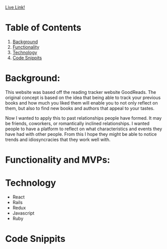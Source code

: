 [Live Link!](https://good-boys.herokuapp.com/#/)

# Table of Contents
1. [Background](#background)
2. [Functionality](#func)
3. [Technology](#tech)
4. [Code Snippits](#snip)


# Background: <a name='background'></a>

This website was based off the reading tracker website GoodReads. The original concept is based on the idea that being able to track your previous books and how much you liked them will enable you to not only reflect on them, but also to find new books and authors that appeal to your tastes. 

Now I wanted to apply this to past relationships people have formed. It may be friends, coworkers, or romantically inclined relationships. I wanted people to have a platform to reflect on what characteristics and events they have had with other people. From this I hope they might be able to notice trends and idiosyncracies that they work well with.  

# Functionality and MVPs: <a name='func'></a>

# Technology <a name='tech'></a>
* React 
* Rails
* Redux
* Javascript
* Ruby

# Code Snippits <a name='snip'></a>

